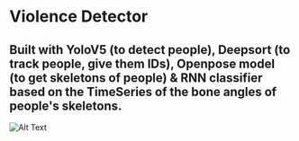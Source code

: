 # Violence Detector
## Built with YoloV5 (to detect people), Deepsort (to track people, give them IDs), Openpose model (to get skeletons of people) & RNN classifier based on the TimeSeries of the bone angles of people's skeletons.
![Alt Text](https://github.com/Skvayzer/Violence-Detector/blob/master/docs/demonstration.gif)
